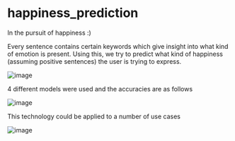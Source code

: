 # happiness_prediction
In the pursuit of happiness :)

Every sentence contains certain keywords which give insight into what kind of emotion is present. Using this, we try to predict what kind of happiness (assuming positive sentences) the user is trying to express.

![image](https://user-images.githubusercontent.com/25617669/152397083-0132942e-31b3-4344-9399-48c13cb28c0f.png)

4 different models were used and the accuracies are as follows

![image](https://user-images.githubusercontent.com/25617669/152397470-5c4a8d2e-79cb-4773-ba10-31c85e9299a7.png)

This technology could be applied to a number of use cases

![image](https://user-images.githubusercontent.com/25617669/152397697-b3a735aa-3b53-4a42-b90d-01e76bef1715.png)
